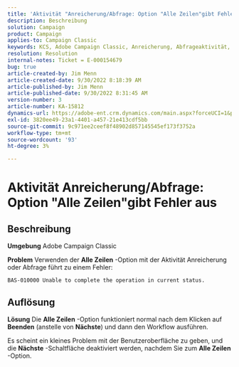 ```yaml
---
title: 'Aktivität "Anreicherung/Abfrage: Option "Alle Zeilen"gibt Fehler aus'
description: Beschreibung
solution: Campaign
product: Campaign
applies-to: Campaign Classic
keywords: KCS, Adobe Campaign Classic, Anreicherung, Abfrageaktivität, Option "Alle Zeilen", Fehler
resolution: Resolution
internal-notes: Ticket = E-000154679
bug: true
article-created-by: Jim Menn
article-created-date: 9/30/2022 8:18:39 AM
article-published-by: Jim Menn
article-published-date: 9/30/2022 8:31:45 AM
version-number: 3
article-number: KA-15812
dynamics-url: https://adobe-ent.crm.dynamics.com/main.aspx?forceUCI=1&pagetype=entityrecord&etn=knowledgearticle&id=85aa3c7c-9840-ed11-9db1-0022480866ad
exl-id: 3820ee49-23a1-4401-a457-21e413cdf5bb
source-git-commit: 9c971ee2ceef8f48902d857145545ef173f3752a
workflow-type: tm+mt
source-wordcount: '93'
ht-degree: 3%

---
```


# Aktivität Anreicherung/Abfrage: Option &quot;Alle Zeilen&quot;gibt Fehler aus

## Beschreibung


<b>Umgebung</b>
Adobe Campaign Classic

<b>Problem</b>
Verwenden der <b>Alle Zeilen</b> -Option mit der Aktivität Anreicherung oder Abfrage führt zu einem Fehler:


```
BAS-010000 Unable to complete the operation in current status.
```



## Auflösung


<b>Lösung</b>
Die <b>Alle Zeilen</b> -Option funktioniert normal nach dem Klicken auf <b>Beenden</b> (anstelle von <b>Nächste</b>) und dann den Workflow ausführen.

Es scheint ein kleines Problem mit der Benutzeroberfläche zu geben, und die <b>Nächste</b> -Schaltfläche deaktiviert werden, nachdem Sie zum <b>Alle Zeilen</b> -Option.
